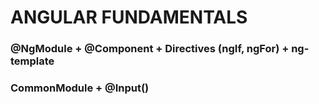 # ANGULAR FUNDAMENTALS

### @NgModule + @Component + Directives (ngIf, ngFor) + ng-template
### CommonModule + @Input()
